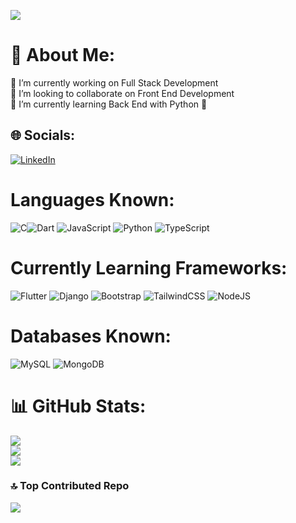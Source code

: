 ![](https://www.canva.com/design/DAFm1kS5jwg/6wlpPRrvJYLWDUyxHQh20A/watch?utm_content=DAFm1kS5jwg&utm_campaign=designshare&utm_medium=link&utm_source=publishsharelink)
# 💫 About Me:
🔭 I’m currently working on Full Stack Development <br>👯 I’m looking to collaborate on Front End Development<br>🌱 I’m currently learning Back End with Python 🐍


## 🌐 Socials:
[![LinkedIn](https://img.shields.io/badge/LinkedIn-%230077B5.svg?logo=linkedin&logoColor=white)](https://linkedin.com/in/https://www.linkedin.com/in/madhumitta-palani-2b8244148/) 

# Languages Known:
![C](https://img.shields.io/badge/c-%2300599C.svg?style=flat-square&logo=c&logoColor=white)![Dart](https://img.shields.io/badge/dart-%230175C2.svg?style=flat-square&logo=dart&logoColor=white) ![JavaScript](https://img.shields.io/badge/javascript-%23323330.svg?style=flat-square&logo=javascript&logoColor=%23F7DF1E) ![Python](https://img.shields.io/badge/python-3670A0?style=flat-square&logo=python&logoColor=ffdd54) ![TypeScript](https://img.shields.io/badge/typescript-%23007ACC.svg?style=flat-square&logo=typescript&logoColor=white)

# Currently Learning Frameworks:
![Flutter](https://img.shields.io/badge/Flutter-%2302569B.svg?style=flat-square&logo=Flutter&logoColor=white) ![Django](https://img.shields.io/badge/django-%23092E20.svg?style=flat-square&logo=django&logoColor=white) ![Bootstrap](https://img.shields.io/badge/bootstrap-%23563D7C.svg?style=flat-square&logo=bootstrap&logoColor=white) ![TailwindCSS](https://img.shields.io/badge/tailwindcss-%2338B2AC.svg?style=flat-square&logo=tailwind-css&logoColor=white) ![NodeJS](https://img.shields.io/badge/node.js-6DA55F?style=flat-square&logo=node.js&logoColor=white) 

# Databases Known:
![MySQL](https://img.shields.io/badge/mysql-%2300f.svg?style=flat-square&logo=mysql&logoColor=white) ![MongoDB](https://img.shields.io/badge/MongoDB-%234ea94b.svg?style=flat-square&logo=mongodb&logoColor=white)

# 📊 GitHub Stats:
![](https://github-readme-stats.vercel.app/api?username=Madhumitta-15&theme=radical&hide_border=false&include_all_commits=true&count_private=false)<br/>
![](https://github-readme-streak-stats.herokuapp.com/?user=Madhumitta-15&theme=radical&hide_border=false)<br/>
![](https://github-readme-stats.vercel.app/api/top-langs/?username=Madhumitta-15&theme=radical&hide_border=false&include_all_commits=true&count_private=false&layout=compact)

### 🔝 Top Contributed Repo
![](https://github-contributor-stats.vercel.app/api?username=Madhumitta-15&limit=5&theme=matrix&combine_all_yearly_contributions=true)

